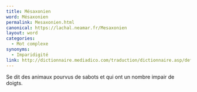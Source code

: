 ```yaml
---
title: Mésaxonien
word: Mésaxonien
permalink: Mesaxonien.html
canonical: https://lachal.neamar.fr/Mesaxonien
layout: word
categories:
  - Mot complexe
synonyms:
  - Imparidigité
link: http://dictionnaire.mediadico.com/traduction/dictionnaire.asp/definition/mesaxonien/2007
---
```


Se dit des animaux pourvus de sabots et qui ont un nombre impair de doigts.

